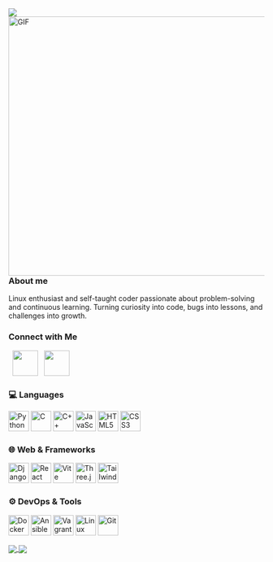 <picture>
  <!-- Dark mode version (white text) -->
  <source media="(prefers-color-scheme: dark)" srcset="https://capsule-render.vercel.app/api?type=wave&color=gradient&height=120&text=Hello%20there%20👋&fontColor=ffffff&fontSize=50" />
  
  <!-- Light mode version (black text) -->
  <source media="(prefers-color-scheme: light)" srcset="https://capsule-render.vercel.app/api?type=wave&color=gradient&height=120&text=Hello%20there%20👋&fontColor=000000&fontSize=50" />
  
  <!-- Fallback -->
  <img src="https://capsule-render.vercel.app/api?type=wave&color=gradient&height=120&text=Hello%20there%20👋&fontColor=000000&fontSize=50" />
</picture>


<img align="right" alt="GIF" src="https://raw.githubusercontent.com/Alaire1/Alaire1/refs/heads/main/Banner.png" width="510"/>

### About me 
Linux enthusiast and self-taught coder passionate about problem-solving and continuous learning. Turning curiosity into code, bugs into lessons, and challenges into growth.

<h3> Connect with Me </h3>
<p align="left"> 
&nbsp; <a href="https://www.instagram.com/alaire.art/" target="_blank" rel="noopener noreferrer"><img src="https://img.icons8.com/plasticine/100/000000/instagram-new.png" width="50" /></a>  
&nbsp; <a href="mailto:lz8c1qefw@mozmail.com" target="_blank" rel="noopener noreferrer"><img src="https://img.icons8.com/plasticine/100/000000/gmail.png"  width="50" /></a><br>
  
### 💻 Languages
<p>
  <img src="https://cdn.jsdelivr.net/gh/devicons/devicon/icons/python/python-original.svg" width="40" height="40" title="Python"/>
  <img src="https://cdn.jsdelivr.net/gh/devicons/devicon/icons/c/c-original.svg" width="40" height="40" title="C"/>
  <img src="https://cdn.jsdelivr.net/gh/devicons/devicon/icons/cplusplus/cplusplus-original.svg" width="40" height="40" title="C++"/>
  <img src="https://cdn.jsdelivr.net/gh/devicons/devicon/icons/javascript/javascript-original.svg" width="40" height="40" title="JavaScript"/>
  <img src="https://cdn.jsdelivr.net/gh/devicons/devicon/icons/html5/html5-original.svg" width="40" height="40" title="HTML5"/>
  <img src="https://cdn.jsdelivr.net/gh/devicons/devicon/icons/css3/css3-original.svg" width="40" height="40" title="CSS3"/>
</p>

### 🌐 Web & Frameworks
<p>
   <picture>
    <source media="(prefers-color-scheme: dark)" srcset="/icons/django-dark.svg" />
    <source media="(prefers-color-scheme: light)" srcset="https://cdn.jsdelivr.net/gh/devicons/devicon/icons/django/django-plain.svg" />
    <img src="https://cdn.jsdelivr.net/gh/devicons/devicon/icons/django/django-plain.svg" width="40" height="40" title="Django"/>
   </picture>
  <img src="https://cdn.jsdelivr.net/gh/devicons/devicon/icons/react/react-original.svg" width="40" height="40" title="React"/>
  <img src="https://cdn.jsdelivr.net/gh/devicons/devicon/icons/vite/vite-original.svg" width="40" height="40" title="Vite"/>
  <picture>
    <source media="(prefers-color-scheme: dark)" srcset="/icons/threejs-dark.png" />
    <source media="(prefers-color-scheme: light)" srcset="https://cdn.jsdelivr.net/gh/devicons/devicon/icons/threejs/threejs-original.svg" />
    <img src="https://cdn.jsdelivr.net/gh/devicons/devicon/icons/threejs/threejs-original.svg" width="40" height="40" title="Three.js"/>
  </picture>
  <img src="https://cdn.jsdelivr.net/gh/devicons/devicon/icons/tailwindcss/tailwindcss-original.svg" width="40" height="40" title="TailwindCSS"/>
</p>

### ⚙️ DevOps & Tools
<p>
  <img src="https://cdn.jsdelivr.net/gh/devicons/devicon/icons/docker/docker-original.svg" width="40" height="40" title="Docker"/>
  <img src="https://cdn.jsdelivr.net/gh/devicons/devicon/icons/ansible/ansible-original.svg" width="40" height="40" title="Ansible"/>
  <img src="https://cdn.jsdelivr.net/gh/devicons/devicon/icons/vagrant/vagrant-original.svg" width="40" height="40" title="Vagrant"/>
  <img src="https://cdn.jsdelivr.net/gh/devicons/devicon/icons/linux/linux-original.svg" width="40" height="40" title="Linux"/>
  <img src="https://cdn.jsdelivr.net/gh/devicons/devicon/icons/git/git-original.svg" width="40" height="40" title="Git"/>
</p>





  <a href="https://github.com/Alaire1/Alaire1">
  <img align="center" src="https://github-readme-stats.vercel.app/api?username=Alaire1&show_icons=true&repo=Alaire1&theme=aura_dark&rank_icon=github" />
</a>
<a href="https://github.com/Alaire1/Alaire1">
  <img align="center" src="https://github-readme-stats.vercel.app/api/top-langs/?username=Alaire1&show_icons=true&theme=aura_dark&hide=Objective-C&langs_count=8" />
</a>

<br>
<br>





